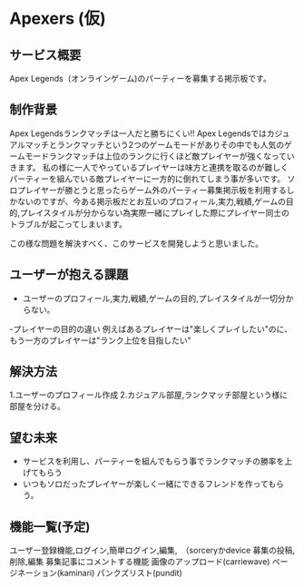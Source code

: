 # Apexers (仮)

## サービス概要
Apex Legends（オンラインゲーム)のパーティーを募集する掲示板です。

## 制作背景
Apex Legendsランクマッチは一人だと勝ちにくい!!
Apex Legendsではカジュアルマッチとランクマッチという2つのゲームモードがありその中でも人気のゲームモードランクマッチは上位のランクに行くほど敵プレイヤーが強くなっていきます。
私の様に一人でやっているプレイヤーは味方と連携を取るのが難しくパーティーを組んでいる敵プレイヤーに一方的に倒れてしまう事が多いです。
ソロプレイヤーが勝とうと思ったらゲーム外のパーティー募集掲示板を利用するしかないのですが、今ある掲示板だとお互いのプロフィール,実力,戦績,ゲームの目的,プレイスタイルが分からない為実際一緒にプレイした際にプレイヤー同士のトラブルが起こってしまいます。

この様な問題を解決すべく、このサービスを開発しようと思いました。

## ユーザーが抱える課題
- ユーザーのプロフィール,実力,戦績,ゲームの目的,プレイスタイルが一切分からない。

-プレイヤーの目的の違い
例えばあるプレイヤーは"楽しくプレイしたい"のに、もう一方のプレイヤーは"ランク上位を目指したい"

## 解決方法
1.ユーザーのプロフィール作成
2.カジュアル部屋,ランクマッチ部屋という様に部屋を分ける。

## 望む未来
- サービスを利用し、パーティーを組んでもらう事でランクマッチの勝率を上げてもらう
- いつもソロだったプレイヤーが楽しく一緒にできるフレンドを作ってもらう。

## 機能一覧(予定)
ユーザー登録機能,ログイン,簡単ログイン,編集,　（sorceryかdevice
募集の投稿,削除,編集
募集記事にコメントする機能
画像のアップロード(carriewave)
ページネーション(kaminari)
パンクズリスト(pundit)